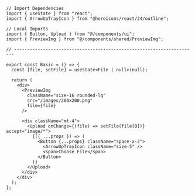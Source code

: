 ﻿```tsx
// Import Dependencies
import { useState } from "react";
import { ArrowUpTrayIcon } from "@heroicons/react/24/outline";

// Local Imports
import { Button, Upload } from "@/components/ui";
import { PreviewImg } from "@/components/shared/PreviewImg";

// ----------------------------------------------------------------------

export const Basic = () => {
  const [file, setFile] = useState<File | null>(null);

  return (
    <div>
      <PreviewImg
        className="size-16 rounded-lg"
        src="/images/200x200.png"
        file={file}
      />

      <div className="mt-4">
        <Upload onChange={(file) => setFile(file[0])} accept="image/*">
          {({ ...props }) => (
            <Button {...props} className="space-x-2">
              <ArrowUpTrayIcon className="size-5" />
              <span>Choose File</span>
            </Button>
          )}
        </Upload>
      </div>
    </div>
  );
};

```

